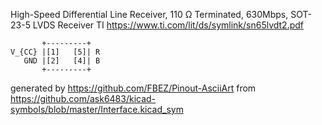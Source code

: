 High-Speed Differential Line Receiver, 110 Ω Terminated, 630Mbps, SOT-23-5
LVDS Receiver TI
https://www.ti.com/lit/ds/symlink/sn65lvdt2.pdf


	       +---------+
	V_{CC} |[1]   [5]| R
	   GND |[2]   [4]| B
	       +---------+


generated by https://github.com/FBEZ/Pinout-AsciiArt from https://github.com/ask6483/kicad-symbols/blob/master/Interface.kicad_sym